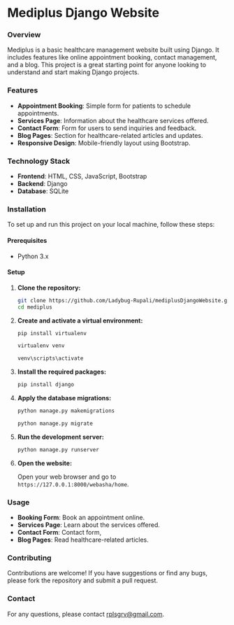 # Mediplus Django Website

### Overview

Mediplus is a basic healthcare management website built using Django. It includes features like online appointment booking, contact management, and a blog. This project is a great starting point for anyone looking to understand and start making Django projects.

### Features

- **Appointment Booking**: Simple form for patients to schedule appointments.
- **Services Page**: Information about the healthcare services offered.
- **Contact Form**: Form for users to send inquiries and feedback.
- **Blog Pages**: Section for healthcare-related articles and updates.
- **Responsive Design**: Mobile-friendly layout using Bootstrap.

### Technology Stack

- **Frontend**: HTML, CSS, JavaScript, Bootstrap
- **Backend**: Django
- **Database**: SQLite

### Installation

To set up and run this project on your local machine, follow these steps:

#### Prerequisites

- Python 3.x

#### Setup

1. **Clone the repository:**

    ```bash
    git clone https://github.com/Ladybug-Rupali/mediplusDjangoWebsite.git
    cd mediplus
    ```

2. **Create and activate a virtual environment:**

    ```bash
    pip install virtualenv
    
    virtualenv venv
    
    venv\scripts\activate
    ```

3. **Install the required packages:**

    ```bash
    pip install django
    ```

4. **Apply the database migrations:**

    ```bash
    python manage.py makemigrations
    
    python manage.py migrate
    ```

5. **Run the development server:**

    ```bash
    python manage.py runserver
    ```

6. **Open the website:**

    Open your web browser and go to `https://127.0.0.1:8000/webasha/home`.

### Usage

- **Booking Form**: Book an appointment online.
- **Services Page**: Learn about the services offered.
- **Contact Form**: Contact form,
- **Blog Pages**: Read healthcare-related articles.

### Contributing

Contributions are welcome! If you have suggestions or find any bugs, please fork the repository and submit a pull request.

### Contact

For any questions, please contact [rplsgrv@gmail.com](mailto:rplsgrv@gmail.com).
